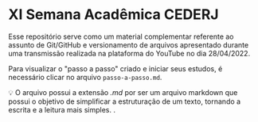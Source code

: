 # XI Semana Acadêmica CEDERJ

Esse repositório serve como um material complementar referente ao assunto de Git/GitHub e versionamento de arquivos apresentado durante uma transmissão realizada na plataforma do YouTube no dia 28/04/2022.

Para visualizar o "passo a passo" criado e iniciar seus estudos, é necessário clicar no arquivo `passo-a-passo.md`.

💡 O arquivo possui a extensão _.md_ por ser um arquivo markdown que possui o objetivo de simplificar a estruturação de um texto, tornando a escrita e a leitura mais simples.
.